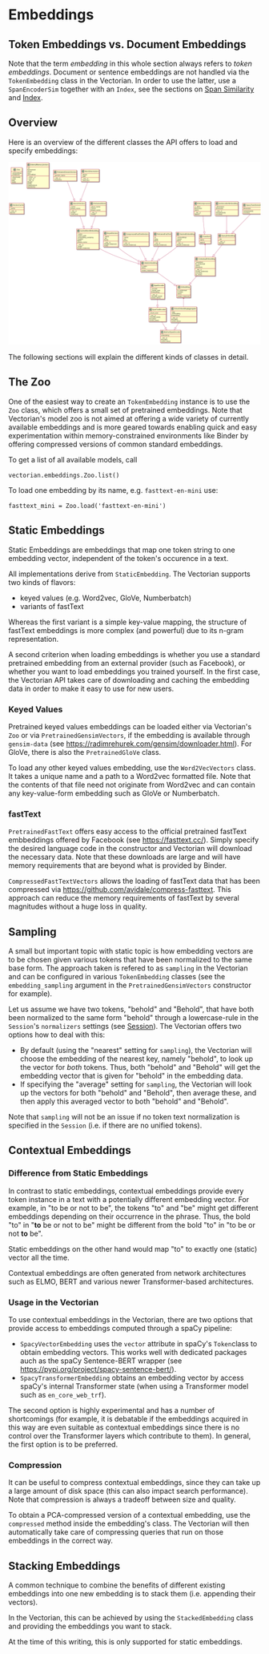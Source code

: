 # Embeddings

## Token Embeddings vs. Document Embeddings

Note that the term *embedding* in this whole section always refers to
*token embeddings*. Document or sentence embeddings are not handled
via the `TokenEmbedding` class in the Vectorian. In order to use the latter,
use a `SpanEncoderSim` together with an `Index`, see the
sections on [Span Similarity](sim_span.md) and [Index](vec_index.md).

## Overview

Here is an overview of the different classes the API offers to load
and specify embeddings:

![Classes implementing embeddings](images/embeddings_uml.png)

The following sections will explain the different kinds of classes
in detail.

## The Zoo

One of the easiest way to create an `TokenEmbedding` instance is to use the
`Zoo` class, which offers a small set of pretrained embeddings. Note that
Vectorian's model zoo is not aimed at offering a wide variety of currently
available embeddings and is more geared towards enabling quick and easy
experimentation within memory-constrained environments like Binder by
offering compressed versions of common standard embeddings.

To get a list of all available models, call

```
vectorian.embeddings.Zoo.list()
```

To load one embedding by its name, e.g. `fasttext-en-mini` use:

```
fasttext_mini = Zoo.load('fasttext-en-mini')
```

## Static Embeddings

Static Embeddings are embeddings that map one token string to one
embedding vector, independent of the token's occurence in a text.

All implementations derive from `StaticEmbedding`. The Vectorian supports
two kinds of flavors:

* keyed values (e.g. Word2vec, GloVe, Numberbatch)
* variants of fastText

Whereas the first variant is a simple key-value mapping, the structure
of fastText embeddings is more complex (and powerful) due to its n-gram
representation.

A second criterion when loading embeddings is whether you use a standard
pretrained embedding from an external provider (such as Facebook), or whether
you want to load embeddings you trained yourself. In the first case, the
Vectorian API takes care of downloading and caching the embedding data in
order to make it easy to use for new users.

### Keyed Values

Pretrained keyed values embeddings can be loaded either via Vectorian's
`Zoo` or via `PretrainedGensimVectors`, if the embedding is available
through `gensim-data` (see https://radimrehurek.com/gensim/downloader.html).
For GloVe, there is also the `PretrainedGloVe` class.

To load any other keyed values embedding, use  the `Word2VecVectors` class.
It takes a unique name and a path to a Word2vec formatted
file. Note that the contents of that file need not originate from Word2vec
and can contain any key-value-form embedding such as GloVe or Numberbatch.

### fastText

`PretrainedFastText` offers easy access to the official pretrained
fastText embbeddings offered by Facebook (see https://fasttext.cc/).
Simply specify the desired language code in the constructor and Vectorian
will download the necessary data. Note that these downloads are large and
will have memory requirements that are beyond what is provided by Binder.

`CompressedFastTextVectors` allows the loading of fastText data that has
been compressed via https://github.com/avidale/compress-fasttext. This
approach can reduce the memory requirements of fastText by several magnitudes
without a huge loss in quality.

## Sampling

A small but important topic with static topic is how embedding vectors are
to be chosen given various tokens that have been normalized to the same
base form. The approach taken is refered to as `sampling` in the Vectorian
and can be configured in various `TokenEmbedding` classes (see the `embedding_sampling`
argument in the `PretrainedGensimVectors` constructor for example).

Let us assume we have two tokens, "behold" and "Behold", that have both been
normalized to the same form "behold" through a lowercase-rule in the
`Session`'s `normalizers` settings (see [Session](session.md)). The
Vectorian offers two options how to deal with this:

* By default (using the "nearest" setting for `sampling`), the Vectorian will
choose the embedding of the nearest key, namely "behold", to look up the
vector for *both* tokens. Thus, both "behold" and "Behold" will get the
embedding vector that is given for "behold" in the embedding data.
* If specifying the "average" setting for `sampling`, the Vectorian will
look up the vectors for both "behold" and "Behold", then average these,
and then apply this averaged vector to both "behold" and "Behold".

Note that `sampling` will not be an issue if no token text normalization
is specified in the `Session` (i.e. if there are no unified tokens).

## Contextual Embeddings

### Difference from Static Embeddings

In contrast to static embeddings, contextual embeddings provide every token
instance in a text with a potentially different embedding vector. For example,
in "to be or not to be", the tokens "to" and "be" might get different embeddings
depending on their occurrence in the phrase. Thus, the bold "to" in "**to** be
or not to be" might be different from the bold "to" in "to be or not **to** be".

Static embeddings on the other hand would map "to" to exactly one (static) vector
all the time.

Contextual embeddings are often generated from network architectures such as ELMO,
BERT and various newer Transformer-based architectures.

### Usage in the Vectorian

To use contextual embeddings in the Vectorian, there are two options that provide
access to embeddings computed through a spaCy pipeline:

* `SpacyVectorEmbedding` uses the `vector` attribute in spaCy's `Token`class to
obtain embedding vectors.  This works well with dedicated packages auch as the
spaCy Sentence-BERT wrapper (see https://pypi.org/project/spacy-sentence-bert/).
* `SpacyTransformerEmbedding` obtains an embedding vector by access spaCy's
internal Transformer state (when using a Transformer model such as `en_core_web_trf`).

The second option is highly experimental and has a number of shortcomings (for
example, it is debatable if the embeddings acquired in this way are even suitable
as contextual embeddings since there is no control over the Transformer layers
which contribute to them). In general, the first option is to be preferred.

### Compression

It can be useful to compress contextual embeddings, since they can take up
a large amount of disk space (this can also impact search performance). Note
that compression is always a tradeoff between size and quality.

To obtain a PCA-compressed version of a contextual embedding, use the
`compressed` method inside the embedding's class. The Vectorian will then
automatically take care of compressing queries that run on those embeddings
in the correct way.

## Stacking Embeddings

A common technique to combine the benefits of different existing embeddings
into one new embedding is to stack them (i.e. appending their vectors).

In the Vectorian, this can be achieved by using the `StackedEmbedding` class
and providing the embeddings you want to stack.

At the time of this writing, this is only supported for static embeddings.
